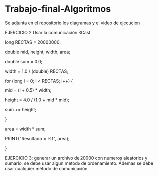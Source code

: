 # Trabajo-final-Algoritmos
Se adjunta en el repositorio los diagramas y el video de ejecucion

EJERCICIO 2 Usar la comunicación BCast

long RECTAS = 20000000;

  double mid, height, width, area;

  double sum = 0.0;

  width = 1.0 / (double) RECTAS;

  for (long i = 0; i < RECTAS; i++) {

  mid = (i + 0.5) * width;

  height = 4.0 / (1.0 + mid * mid);

  sum += height;

  }

  area = width * sum; 

  PRINT("Resultado = %f", area);

  }

EJERCICIO 3: generar un archivo de 20000 con numeros aleatorios y sumarlo, se debe usar algun metodo de ordenamiento. Ádemas se debe usar cualquier método de comunicación
